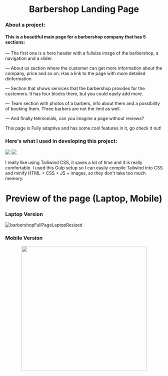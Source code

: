 <h1 align="center">
Barbershop Landing Page
</h1>

### About a project:

#### This is a beautiful main page for a barbershop company that has 5 sections:
<p>
— The first one is a hero header with a fullsize image of the barbershop, a navigation and a slider.
</p>
<p>
— About us section where the customer can get more information about the company, price and so on. Has a link to the page with more detailed dinformation</p>
<p>
— Section that shows services that the barbershop provides for the customers. It has four blocks there, but you could easily add more.
</p>
<p>
— Team section with photos of a barbers, info about them and a possibility of booking them. Three barbers are not the limit as well.
</p>
<p>
— And finally tetimonials, can you imagine a page without reviews?
</p>

This page is Fully adaptive and has some cool features in it, go check it out!

### Here's what I used in developing this project:

![](https://img.shields.io/badge/Style-Tailwind-informational?style=flat)
![](https://img.shields.io/badge/Compile-Gulp-red?style=flat&logo=gulp)

I really like using Tailiwind CSS, it saves a lot of time and it is really comfortable. I used this Gulp setup so I can easily compile Tailwind into CSS and minify HTML + CSS + JS + images, so they don't take too much memory.

<h1 align="center">
Preview of the page (Laptop, Mobile)
</h1>

### Laptop Version

![barbershopFullPageLaptopResized](https://user-images.githubusercontent.com/106681495/192501838-5085f438-d1c6-48b1-bd1e-505dc0c9f6af.png)

### Mobile Version 

<p align="center">

<img width="400"  src="https://user-images.githubusercontent.com/106681495/192516070-a09ed467-6f5d-432c-afae-ee89e6366532.png">

</p>

